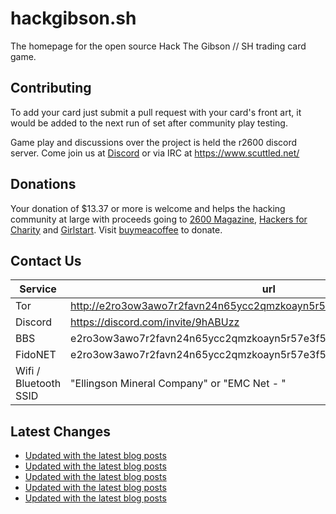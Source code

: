 # hackgibson.sh
The homepage for the open source Hack The Gibson // SH trading card game.


## Contributing

To add your card just submit a pull request with your card's front art, it would be added to the next run of set after community play testing.

Game play and discussions over the project is held the r2600 discord server. Come join us at [Discord](https://discord.com/invite/9hABUzz) or via IRC at https://www.scuttled.net/


## Donations

Your donation of $13.37 or more is welcome and helps the hacking community at large with proceeds going to [2600 Magazine](https://2600.com/), [Hackers for Charity](https://hackersforcharity.org) and [Girlstart](https://girlstart.org).  Visit [buymeacoffee](https://www.buymeacoffee.com/hackgibson.sh) to donate.


## Contact Us

Service | url
-|-
Tor | http://e2ro3ow3awo7r2favn24n65ycc2qmzkoayn5r57e3f56nvjwdcgg32ad.onion
Discord | https://discord.com/invite/9hABUzz
BBS | e2ro3ow3awo7r2favn24n65ycc2qmzkoayn5r57e3f56nvjwdcgg32ad.onion:23
FidoNET | e2ro3ow3awo7r2favn24n65ycc2qmzkoayn5r57e3f56nvjwdcgg32ad.onion:24554
Wifi / Bluetooth SSID | "Ellingson Mineral Company" or "EMC Net - <fidonet address>"

## Latest Changes
<!-- BLOG-POST-LIST:START -->
- [Updated with the latest blog posts](https://github.com/DFW2600/hackgibson.sh/commit/9316f4e96977c9c457f3faccb4d17480ff69a069)
- [Updated with the latest blog posts](https://github.com/DFW2600/hackgibson.sh/commit/30f25d156badb9cad32882218d597341c97dd57a)
- [Updated with the latest blog posts](https://github.com/DFW2600/hackgibson.sh/commit/a5f5d12799fdf333915d832781d6de58114d4fe3)
- [Updated with the latest blog posts](https://github.com/DFW2600/hackgibson.sh/commit/1e8ce173ae8dd5e1be7f6281f36197bcac970ed4)
- [Updated with the latest blog posts](https://github.com/DFW2600/hackgibson.sh/commit/412c8f2fad1ea47c4a89c28fe16678f2f34a8adb)
<!-- BLOG-POST-LIST:END -->

